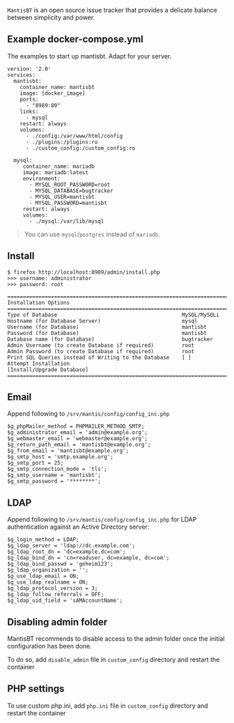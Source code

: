 `MantisBT` is an open source issue tracker that provides
a delicate balance between simplicity and power.

## Example docker-compose.yml
The examples to start up mantisbt. Adapt for your server.

```
version: '2.0'
services:
  mantisbt:
    container_name: mantisbt
    image: [docker_image]
    ports:
      - "8989:80"
    links:
      - mysql
    restart: always
    volumes:
      - ./config:/var/www/html/config
      - ./plugins:/plugins:ro
      - ./custom_config:/custom_config:ro

  mysql:
     container_name: mariadb
     image: mariadb:latest
     environment:
       - MYSQL_ROOT_PASSWORD=root
       - MYSQL_DATABASE=bugtracker
       - MYSQL_USER=mantisbt
       - MYSQL_PASSWORD=mantisbt
     restart: always
     volumes:
       - ./mysql:/var/lib/mysql
```

> You can use `mysql`/`postgres` instead of `mariadb`.

## Install

```
$ firefox http://localhost:8989/admin/install.php
>>> username: administrator
>>> password: root
```

```
==================================================================================
Installation Options
==================================================================================
Type of Database                                        MySQL/MySQLi
Hostname (for Database Server)                          mysql
Username (for Database)                                 mantisbt
Password (for Database)                                 mantisbt
Database name (for Database)                            bugtracker
Admin Username (to create Database if required)         root
Admin Password (to create Database if required)         root
Print SQL Queries instead of Writing to the Database    [ ]
Attempt Installation                                    [Install/Upgrade Database]
==================================================================================
```

## Email

Append following to `/srv/mantis/config/config_inc.php`

```
$g_phpMailer_method = PHPMAILER_METHOD_SMTP;
$g_administrator_email = 'admin@example.org';
$g_webmaster_email = 'webmaster@example.org';
$g_return_path_email = 'mantisbt@example.org';
$g_from_email = 'mantisbt@example.org';
$g_smtp_host = 'smtp.example.org';
$g_smtp_port = 25;
$g_smtp_connection_mode = 'tls';
$g_smtp_username = 'mantisbt';
$g_smtp_password = '********';
```

## LDAP

Append following to `/srv/mantis/config/config_inc.php` for LDAP
authentication against an Active Directory server:

```
$g_login_method = LDAP;
$g_ldap_server = 'ldap://dc.example.com';
$g_ldap_root_dn = 'dc=example,dc=com';
$g_ldap_bind_dn = 'cn=readuser, dc=example, dc=com';
$g_ldap_bind_passwd = 'geheim123';
$g_ldap_organization = '';
$g_use_ldap_email = ON;
$g_use_ldap_realname = ON;
$g_ldap_protocol_version = 3;
$g_ldap_follow_referrals = OFF;
$g_ldap_uid_field = 'sAMAccountName';
```

## Disabling admin folder

MantisBT recommends to disable access to the admin folder once the initial
configuration has been done.

To do so, add `disable_admin` file in `custom_config` directory and restart the container

## PHP settings

To use custom php.ini, add `php.ini` file in `custom_config` directory and restart the container

